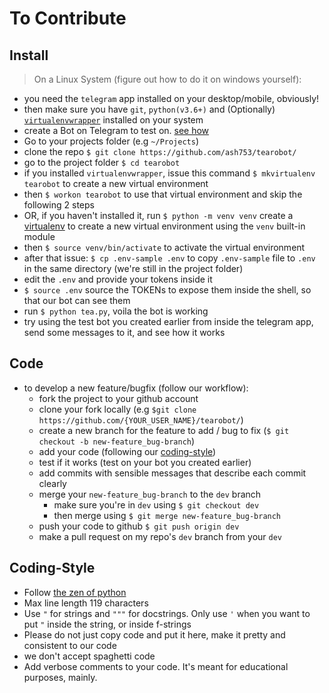 # To Contribute

## Install

> On a Linux System (figure out how to do it on windows yourself):

* you need the `telegram` app installed on your desktop/mobile, obviously!
* then make sure you have `git`, `python(v3.6+)` and (Optionally) [`virtualenvwrapper`](https://virtualenvwrapper.readthedocs.io/en/latest/) installed on your system
* create a Bot on Telegram to test on. [see how](https://core.telegram.org/bots#3-how-do-i-create-a-bot)
* Go to your projects folder (e.g `~/Projects`)
* clone the repo `$ git clone https://github.com/ash753/tearobot/`
* go to the project folder `$ cd tearobot`
* if you installed `virtualenvwrapper`, issue this command `$ mkvirtualenv tearobot` to create a new virtual environment
* then `$ workon tearobot` to use that virtual environment and skip the following 2 steps
* OR, if you haven't installed it, run `$ python -m venv venv` create a [virtualenv](https://virtualenv.pypa.io/en/latest/) to create a new virtual environment using the `venv` built-in module
* then `$ source venv/bin/activate` to activate the virtual environment
* after that issue: `$ cp .env-sample .env` to copy `.env-sample` file to `.env` in the same directory (we're still in the project folder)
* edit the `.env` and provide your tokens inside it
* `$ source .env` source the TOKENs to expose them inside the shell, so that our bot can see them
* run `$ python tea.py`, voila the bot is working
* try using the test bot you created earlier from inside the telegram app, send some messages to it, and see how it works

## Code

* to develop a new feature/bugfix (follow our workflow):
  * fork the project to your github account
  * clone your fork locally (e.g `$git clone https://github.com/{YOUR_USER_NAME}/tearobot/`)
  * create a new branch for the feature to add / bug to fix (`$ git checkout -b new-feature_bug-branch`)
  * add your code (following our [coding-style](#Coding-Style))
  * test if it works (test on your bot you created earlier)
  * add commits with sensible messages that describe each commit clearly
  * merge your `new-feature_bug-branch` to the `dev` branch
    * make sure you're in `dev` using `$ git checkout dev`
    * then merge using `$ git merge new-feature_bug-branch`
  * push your code to github `$ git push origin dev`
  * make a pull request on my repo's `dev` branch from your `dev`

## Coding-Style

* Follow [the zen of python](https://www.python.org/dev/peps/pep-0020/)
* Max line length 119 characters
* Use `"` for strings and `"""` for docstrings. Only use `'` when you want to put `"` inside the string, or inside f-strings
* Please do not just copy code and put it here, make it pretty and consistent to our code
* we don't accept spaghetti code
* Add verbose comments to your code. It's meant for educational purposes, mainly.
